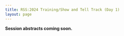 ```yaml
---
title: RSS:2024 Training/Show and Tell Track (Day 1)
layout: page
---
```

**Session abstracts coming soon.**